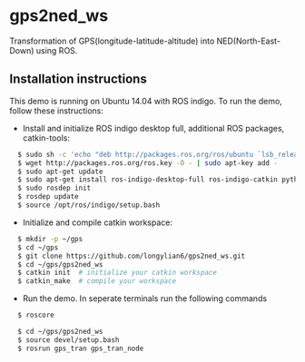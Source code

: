 gps2ned_ws
======

Transformation of GPS(longitude-latitude-altitude) into NED(North-East-Down) using ROS.

Installation instructions
------

This demo is running on Ubuntu 14.04 with ROS indigo. To run the demo, follow these instructions:

* Install and initialize ROS indigo desktop full, additional ROS packages, catkin-tools:
```bash
  $ sudo sh -c 'echo "deb http://packages.ros.org/ros/ubuntu `lsb_release -sc` main" > /etc/apt/sources.list.d/ros-latest.list'
  $ wget http://packages.ros.org/ros.key -O - | sudo apt-key add -
  $ sudo apt-get update
  $ sudo apt-get install ros-indigo-desktop-full ros-indigo-catkin python-catkin-tools 
  $ sudo rosdep init
  $ rosdep update
  $ source /opt/ros/indigo/setup.bash
```
* Initialize and compile catkin workspace:
```sh
  $ mkdir -p ~/gps
  $ cd ~/gps
  $ git clone https://github.com/longylian6/gps2ned_ws.git
  $ cd ~/gps/gps2ned_ws
  $ catkin init  # initialize your catkin workspace
  $ catkin_make  # compile your workspace
```
* Run the demo. In seperate terminals run the following commands
```sh
  $ roscore
```
```bash
  $ cd ~/gps/gps2ned_ws
  $ source devel/setup.bash
  $ rosrun gps_tran gps_tran_node
```

